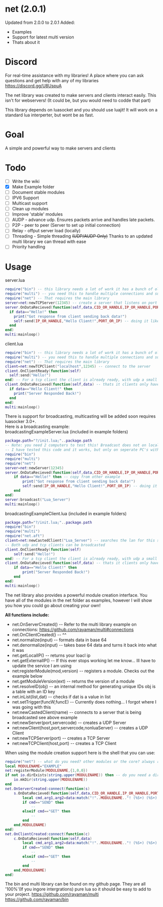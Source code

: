 # net (2.0.1)
Updated from 2.0.0 to 2.0.1
Added:
- Examples
- Support for latest multi version
- Thats about it


# Discord
For real-time assistance with my libraries! A place where you can ask questions and get help with any of my libraries</br>
https://discord.gg/U8UspuA</br>

The net library was created to make servers and clients interact easily. This isn't for webservers! (It could be, but you would need to codde that part)

This library depends on luasocket and you should use luajit! It will work on a standard lua interperter, but wont be as fast.
# Goal
A simple and powerful way to make servers and clients
# Todo
- [ ] Write the wiki
- [x] Make Example folder
- [ ] Document stable modules
- [ ] IPV6 Support
- [ ] Multicast support
- [ ] Clean up modules
- [ ] Improve 'stable' modules
- [ ] AUDP - advance udp. Ensures packets arrive and handles late packets.
- [ ] P2P - peer to peer (Server to set up initial connection)
- [ ] Relay - offput server load (locally)
- [ ] Threading - Simple threading ~~(UDP/AUDP Only)~~ Thanks to an updated multi library we can thread with ease
- [ ] Priority handling

# Usage
server.lua
```lua
require("bin") -- this library needs a lot of work it has a bunch of old useless code, but also has many nice things as well that are really useful
require("multi") -- you need this to handle multiple connections and such
require("net") -- That requires the main library
server=net:newTCPServer(12345) -- create a server that listens on port 12345
server.OnDataRecieved(function(self,data,CID_OR_HANDLE,IP_OR_HANDLE,PORT_OR_IP,UPDATER_OR_NIL) -- a bit confusing, but dont worry you will hardly ever need more then the first 5 arguments, unless you are writing modules!
  if data=="Hello!" then
    print("Got response from client sending back data!")
    self:send(IP_OR_HANDLE,"Hello Client!",PORT_OR_IP) -- doing it like this makes this code work for both udp and tcp
  end
end)
multi:mainloop()
```
client.lua
```lua
require("bin") -- this library needs a lot of work it has a bunch of old useless code, but also has many nice things as well that are really useful
require("multi") -- you need this to handle multiple connections and such
require("net") -- That requires the main library
client=net:newTCPClient("localhost",12345) -- connect to the server
client.OnClientReady(function(self)
  self:send("Hello!")
end) -- For a tcp client the client is already ready, with udp a small handshake is done and the client is not instantly ready
client.OnDataRecieved(function(self,data) -- thats it clients only have to worry about itself and the server
  if data=="Hello Client!" then
    print("Server Responded Back!")
  end
end)
multi:mainloop()
```

There is support for broadcasting, multicasting will be added soon requires luasocker 3.0+.</br>
Here is a broadcasting example:</br>
broadcastingExampleServer.lua (included in example folders)
```lua
package.path="?/init.lua;"..package.path
-- Note: you need 2 computers to test this! Broadcast does not on local host!
-- I have tested this code and it works, but only on seperate PC's within the same LAN network
require("bin")
require("multi")
require("net")
server=net:newServer(12345)
server.OnDataRecieved(function(self,data,CID_OR_HANDLE,IP_OR_HANDLE,PORT_OR_IP,UPDATER_OR_NIL)
	if data=="Hello!" then -- copy from other example
		print("Got response from client sending back data!")
		self:send(IP_OR_HANDLE,"Hello Client!",PORT_OR_IP) -- doing it like this makes this code work for both udp and tcp
	end
end)
server:broadcast("Lua_Server")
multi:mainloop()
```
broadcastingExampleClient.lua (included in example folders)
```lua
package.path="?/init.lua;"..package.path
require("bin")
require("multi")
require("net.aft")
client=net:newCastedClient("Lua_Server") -- searches the lan for this server name
-- Both udp and tcp clients can be broadcasted
client.OnClientReady(function(self)
	self:send("Hello!")
end) -- For a tcp client the client is already ready, with udp a small handshake is done and the client is not instantly ready
client.OnDataRecieved(function(self,data) -- thats it clients only have to worry about itself and the server
	if data=="Hello Client!" then
		print("Server Responded Back!")
	end
end)
multi:mainloop()
```
The net library also provides a powerful module creation interface. You have all of the modules in the net folder as examples, however I will show you how you could go about creating your own!</br>

**All functions include:</br>**
- net.OnServerCreated() -- Refer to the multi library example on connections: https://github.com/rayaman/multi#connections
- net.OnClientCreated() -- ^^
- net.normalize(input) -- formats data in base 64
- net.denormalize(input) -- takes base 64 data and turns it back into what it was
- net.getLocalIP() -- returns your loacl ip
- net.getExternalIP() -- If this ever stops working let me know... Ill have to update the service I am using
- net:registerModule(mod,version) -- registers a module. Checks out the example below
- net.getModuleVersion(ext) -- returns the version of a module
- net.resolveID(obj) -- an internal method for generating unique IDs obj is a table with an ID key
- net.inList(list,dat) -- checks if dat is a value in list
- net.setTrigger(funcW,funcE) -- Currently does nothing... I forgot where I was going with this
- net:newCastedClient(name) -- connects to a server that is being broadcasted see above example
- net:newServer(port,servercode) -- creates a UDP Server
- net:newClient(host,port,servercode,nonluaServer) -- creates a UDP Client
- net:newTCPServer(port) -- creates a TCP Server
- net:newTCPClient(host,port) -- creates a TCP Client

When using the module creation support here is the shell that you can use:
```lua
require("net") -- what do you need? other modules or the core? always require the core so users can require your module without having to require the core themself
local MODULENAME="EXAMPLE"
net:registerModule(MODULENAME,{1,0,0})
if not io.dirExists(string.upper(MODULENAME)) then -- do you need a directory to store stuff for your module?
	io.mkDir(string.upper(MODULENAME))
end
net.OnServerCreated:connect(function(s)
	s.OnDataRecieved(function(self,data,CID_OR_HANDLE,IP_OR_HANDLE,PORT_OR_IP)
		local cmd,arg1,arg2=data:match("!"..MODULENAME.."! (%S+) (%S+) (%S+)") -- change to fit your needs
		if cmd=="SEND" then
			--
		elseif cmd=="GET" then
			--
		end
	end,MODULENAME)
end)
net.OnClientCreated:connect(function(c)
	c.OnDataRecieved(function(self,data)
		local cmd,arg1,arg2=data:match("!"..MODULENAME.."! (%S+) (%S+) (%S+)") -- change to fit your needs
        if cmd=="SEND" then
			--
		elseif cmd=="GET" then
			--
		end
	end,MODULENAME)
end)
```

The bin and multi library can be found on my github page. They are all '100%'(If you ingore intergrations) pure lua so it should be easy to add to your project.
https://github.com/rayaman/multi</br>https://github.com/rayaman/bin
